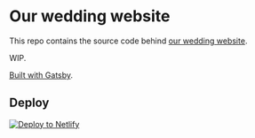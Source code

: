 # Our wedding website

This repo contains the source code behind [our wedding website](https://bogusiaikamil.wojtczyk.net).

WIP.

[Built with Gatsby](https://www.gatsbyjs.org).

## Deploy

[![Deploy to Netlify](https://www.netlify.com/img/deploy/button.svg)](https://app.netlify.com/start/deploy?repository=https://github.com/K0ff33/wedding-website)
